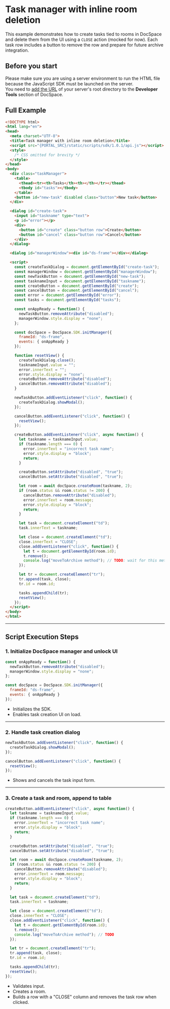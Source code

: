 # Task manager with inline room deletion
This example demonstrates how to create tasks tied to rooms in DocSpace and delete them from the UI using a `CLOSE` action (mocked for now). Each task row includes a button to remove the row and prepare for future archive integration.

## Before you start
Please make sure you are using a server environment to run the HTML file because the JavaScript SDK must be launched on the server.  
You need to [add the URL](../../../get-started/basic-concepts.md#step-1-specifying-the-docspace-url) of your server's root directory to the **Developer Tools** section of DocSpace.

## Full Example

```html
<!DOCTYPE html>
<html lang="en">
<head>
  <meta charset="UTF-8">
  <title>Task manager with inline room deletion</title>
  <script src="{PORTAL_SRC}/static/scripts/sdk/1.0.1/api.js"></script>
  <style>
    /* CSS omitted for brevity */
  </style>
</head>
<body>
  <div class="taskManager">
    <table>
      <thead><tr><th>Tasks</th><th></th></tr></thead>
      <tbody id="tasks"></tbody>
    </table>
    <button id="new-task" disabled class="button">New task</button>
  </div>

  <dialog id="create-task">
    <input id="taskname" type="text">
    <p id="error"></p>
    <div>
      <button id="create" class="button row">Create</button>
      <button id="cancel" class="button row">Cancel</button>
    </div>
  </dialog>

  <dialog id="managerWindow"><div id="ds-frame"></div></dialog>

  <script>
    const createTaskDialog = document.getElementById("create-task");
    const managerWindow = document.getElementById("managerWindow");
    const newTaskButton = document.getElementById("new-task");
    const tasknameInput = document.getElementById("taskname");
    const createButton = document.getElementById("create");
    const cancelButton = document.getElementById("cancel");
    const error = document.getElementById("error");
    const tasks = document.getElementById("tasks");

    const onAppReady = function() {
      newTaskButton.removeAttribute("disabled");
      managerWindow.style.display = "none";
    };

    const docSpace = DocSpace.SDK.initManager({
      frameId: "ds-frame",
      events: { onAppReady }
    });

    function resetView() {
      createTaskDialog.close();
      tasknameInput.value = "";
      error.innerText = "";
      error.style.display = "none";
      createButton.removeAttribute("disabled");
      cancelButton.removeAttribute("disabled");
    }

    newTaskButton.addEventListener("click", function() {
      createTaskDialog.showModal();
    });

    cancelButton.addEventListener("click", function() {
      resetView();
    });

    createButton.addEventListener("click", async function() {
      let taskname = tasknameInput.value;
      if (taskname.length === 0) {
        error.innerText = "incorrect task name";
        error.style.display = "block";
        return;
      }

      createButton.setAttribute("disabled", "true");
      cancelButton.setAttribute("disabled", "true");

      let room = await docSpace.createRoom(taskname, 2);
      if (room.status && room.status != 200) {
        cancelButton.removeAttribute("disabled");
        error.innerText = room.message;
        error.style.display = "block";
        return;
      }

      let task = document.createElement("td");
      task.innerText = taskname;

      let close = document.createElement("td");
      close.innerText = "CLOSE";
      close.addEventListener("click", function() {
        let t = document.getElementById(room.id);
        t.remove();
        console.log("moveToArchive method"); // TODO: wait for this method
      });

      let tr = document.createElement("tr");
      tr.append(task, close);
      tr.id = room.id;

      tasks.appendChild(tr);
      resetView();
    });
  </script>
</body>
</html>
```

---

## Script Execution Steps

### 1. Initialize DocSpace manager and unlock UI

```js
const onAppReady = function() {
  newTaskButton.removeAttribute("disabled");
  managerWindow.style.display = "none";
};

const docSpace = DocSpace.SDK.initManager({
  frameId: "ds-frame",
  events: { onAppReady }
});
```

- Initializes the SDK.
- Enables task creation UI on load.

---

### 2. Handle task creation dialog

```js
newTaskButton.addEventListener("click", function() {
  createTaskDialog.showModal();
});

cancelButton.addEventListener("click", function() {
  resetView();
});
```

- Shows and cancels the task input form.

---

### 3. Create a task and room, append to table

```js
createButton.addEventListener("click", async function() {
  let taskname = tasknameInput.value;
  if (taskname.length === 0) {
    error.innerText = "incorrect task name";
    error.style.display = "block";
    return;
  }

  createButton.setAttribute("disabled", "true");
  cancelButton.setAttribute("disabled", "true");

  let room = await docSpace.createRoom(taskname, 2);
  if (room.status && room.status != 200) {
    cancelButton.removeAttribute("disabled");
    error.innerText = room.message;
    error.style.display = "block";
    return;
  }

  let task = document.createElement("td");
  task.innerText = taskname;

  let close = document.createElement("td");
  close.innerText = "CLOSE";
  close.addEventListener("click", function() {
    let t = document.getElementById(room.id);
    t.remove();
    console.log("moveToArchive method"); // TODO
  });

  let tr = document.createElement("tr");
  tr.append(task, close);
  tr.id = room.id;

  tasks.appendChild(tr);
  resetView();
});
```

- Validates input.
- Creates a room.
- Builds a row with a "CLOSE" column and removes the task row when clicked.

